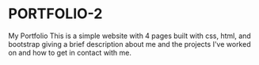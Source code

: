 # PORTFOLIO-2
My Portfolio
This is a simple website with 4 pages built with css, html, and bootstrap giving a brief description about me and the projects I've worked on and how to get in contact with me.
